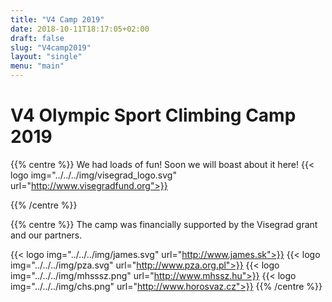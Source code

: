 ```yaml
---
title: "V4 Camp 2019"
date: 2018-10-11T18:17:05+02:00
draft: false 
slug: "V4camp2019"
layout: "single"
menu: "main"
---
```


# V4 Olympic Sport Climbing Camp 2019


{{% centre %}}
We had loads of fun! Soon we will boast about it here!
{{< logo img="../../../img/visegrad_logo.svg" url="http://www.visegradfund.org">}}

{{% /centre %}}

{{% centre %}}
The camp was financially supported by the Visegrad grant and our partners.

{{< logo img="../../../img/james.svg" url="http://www.james.sk">}}
{{< logo img="../../../img/pza.svg" url="http://www.pza.org.pl">}}
{{< logo img="../../../img/mhsssz.png" url="http://www.mhssz.hu">}}
{{< logo img="../../../img/chs.png" url="http://www.horosvaz.cz">}}
{{% /centre %}}



